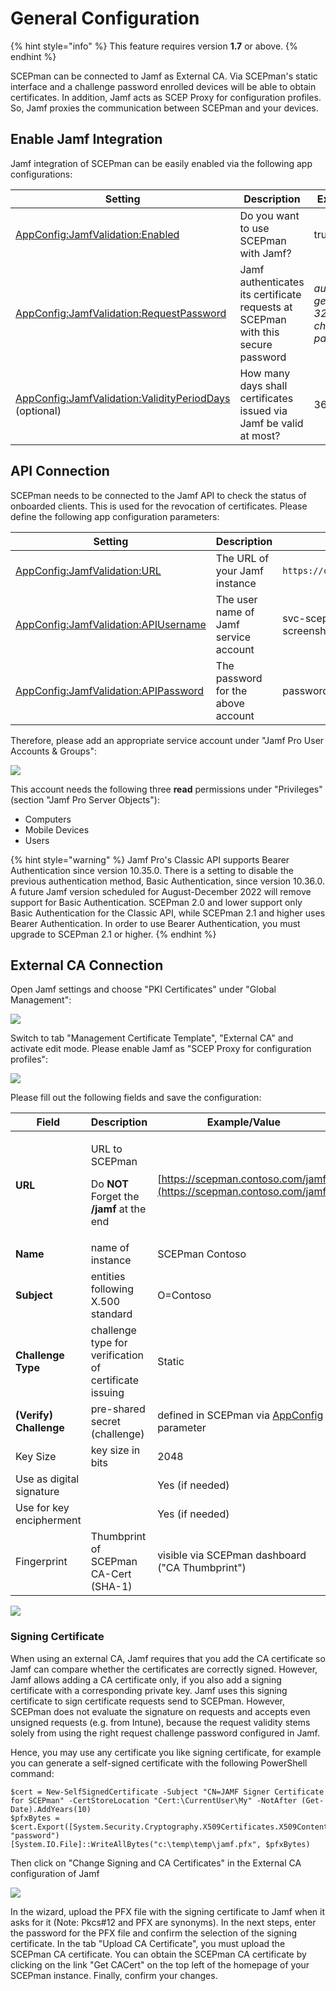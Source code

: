# General Configuration

{% hint style="info" %}
This feature requires version **1.7** or above.
{% endhint %}

SCEPman can be connected to Jamf as External CA. Via SCEPman's static interface and a challenge password enrolled devices will be able to obtain certificates. In addition, Jamf acts as SCEP Proxy for configuration profiles. So, Jamf proxies the communication between SCEPman and your devices.

## Enable Jamf Integration

Jamf integration of SCEPman can be easily enabled via the following app configurations:

| Setting                                                                                                                                                                            | Description                                                                      | Example                                |
| ---------------------------------------------------------------------------------------------------------------------------------------------------------------------------------- | -------------------------------------------------------------------------------- | -------------------------------------- |
| [AppConfig:JamfValidation:Enabled](../../scepman-configuration/optional/application-settings/jamf-validation.md#appconfig-jamfvalidation-enabled)                                  | Do you want to use SCEPman with Jamf?                                            | true                                   |
| [AppConfig:JamfValidation:RequestPassword](../../scepman-configuration/optional/application-settings/jamf-validation.md#appconfig-jamfvalidation-requestpassword)                  | Jamf authenticates its certificate requests at SCEPman with this secure password | _auto generated 32 character password_ |
| [AppConfig:JamfValidation:ValidityPeriodDays](../../scepman-configuration/optional/application-settings/jamf-validation.md#appconfig-jamfvalidation-validityperioddays) (optional) | How many days shall certificates issued via Jamf be valid at most?               | 365                                    |

## API Connection

SCEPman needs to be connected to the Jamf API to check the status of onboarded clients. This is used for the revocation of certificates. Please define the following app configuration parameters:

| Setting                                                                                                                                                   | Description                           | Example                         |
| --------------------------------------------------------------------------------------------------------------------------------------------------------- | ------------------------------------- | ------------------------------- |
| [AppConfig:JamfValidation:URL](../../scepman-configuration/optional/application-settings/jamf-validation.md#appconfig-jamfvalidation-url)                 | The URL of your Jamf instance         | `https://contoso.jamfcloud.com` |
| [AppConfig:JamfValidation:APIUsername](../../scepman-configuration/optional/application-settings/jamf-validation.md#appconfig-jamfvalidation-apiusername) | The user name of Jamf service account | svc-scepman (see screenshot)    |
| [AppConfig:JamfValidation:APIPassword](../../scepman-configuration/optional/application-settings/jamf-validation.md#appconfig-jamfvalidation-apipassword) | The password for the above account    | password123 (see screenshot)    |

Therefore, please add an appropriate service account under "Jamf Pro User Accounts & Groups":

![](<../../.gitbook/assets/image (33).png>)

This account needs the following three **read** permissions under "Privileges" (section "Jamf Pro Server Objects"):

* Computers
* Mobile Devices
* Users

{% hint style="warning" %}
Jamf Pro's Classic API supports Bearer Authentication since version 10.35.0. There is a setting to disable the previous authentication method, Basic Authentication, since version 10.36.0. A future Jamf version scheduled for August-December 2022 will remove support for Basic Authentication. SCEPman 2.0 and lower support only Basic Authentication for the Classic API, while SCEPman 2.1 and higher uses Bearer Authentication. In order to use Bearer Authentication, you must upgrade to SCEPman 2.1 or higher.
{% endhint %}

## External CA Connection

Open Jamf settings and choose "PKI Certificates" under "Global Management":

![](<../../.gitbook/assets/image (23).png>)

Switch to tab "Management Certificate Template", "External CA" and activate edit mode. Please enable Jamf as "SCEP Proxy for configuration profiles":

![](<../../.gitbook/assets/image (26).png>)

Please fill out the following fields and save the configuration:

| Field                    | Description                                                                                      | Example/Value                                                                                                                                                       |
| ------------------------ | ------------------------------------------------------------------------------------------------ | ------------------------------------------------------------------------------------------------------------------------------------------------------------------- |
| **URL**                  | <p>URL to SCEPman</p><p>Do <strong>NOT</strong> Forget the <strong>/jamf</strong> at the end</p> | [https://scepman.contoso.com/jamf](https://scepman.contoso.com/jamf)                                                                                                |
| **Name**                 | name of instance                                                                                 | SCEPman Contoso                                                                                                                                                     |
| **Subject**              | entities following X.500 standard                                                                | O=Contoso                                                                                                                                                           |
| **Challenge Type**       | challenge type for verification of certificate issuing                                           | Static                                                                                                                                                              |
| **(Verify) Challenge**   | pre-shared secret (challenge)                                                                    | defined in SCEPman via [AppConfig](../../scepman-configuration/optional/application-settings/jamf-validation.md#appconfig-jamfvalidation-requestpassword) parameter |
| Key Size                 | key size in bits                                                                                 | 2048                                                                                                                                                                |
| Use as digital signature |                                                                                                  | Yes (if needed)                                                                                                                                                     |
| Use for key encipherment |                                                                                                  | Yes (if needed)                                                                                                                                                     |
| Fingerprint              | Thumbprint of SCEPman CA-Cert (SHA-1)                                                            | visible via SCEPman dashboard ("CA Thumbprint")                                                                                                                     |

![](<../../.gitbook/assets/2021-10-21 20\_37\_05-Edit PKI Certificates PKI Certificates\_ and 1 more page - Work - Microsoft​ Edge.png>)

### Signing Certificate

When using an external CA, Jamf requires that you add the CA certificate so Jamf can compare whether the certificates are correctly signed. However, Jamf allows adding a CA certificate only, if you also add a signing certificate with a corresponding private key. Jamf uses this signing certificate to sign certificate requests send to SCEPman. However, SCEPman does not evaluate the signature on requests and accepts even unsigned requests (e.g. from Intune), because the request validity stems solely from using the right request challenge password configured in Jamf.

Hence, you may use any certificate you like signing certificate, for example you can generate a self-signed certificate with the following PowerShell command:

```
$cert = New-SelfSignedCertificate -Subject "CN=JAMF Signer Certificate for SCEPman" -CertStoreLocation "Cert:\CurrentUser\My" -NotAfter (Get-Date).AddYears(10)
$pfxBytes = $cert.Export([System.Security.Cryptography.X509Certificates.X509ContentType]::Pfx, "password")
[System.IO.File]::WriteAllBytes("c:\temp\temp\jamf.pfx", $pfxBytes)
```

Then click on "Change Signing and CA Certificates" in the External CA configuration of Jamf

![](../../.gitbook/assets/jamfsigningcertificate.png)

In the wizard, upload the PFX file with the signing certificate to Jamf when it asks for it (Note: Pkcs#12 and PFX are synonyms). In the next steps, enter the password for the PFX file and confirm the selection of the signing certificate. In the tab "Upload CA Certificate", you must upload the SCEPman CA certificate. You can obtain the SCEPman CA certificate by clicking on the link "Get CACert" on the top left of the homepage of your SCEPman instance. Finally, confirm your changes.
